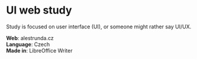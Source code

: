 # UI web study

Study is focused on user interface (UI), or someone might rather say UI/UX.

**Web**: alestrunda.cz  
**Language**: Czech  
**Made in**: LibreOffice Writer  
